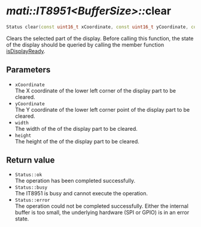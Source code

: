 # _mati::IT8951\<BufferSize\>::_**clear**

```cpp
Status clear(const uint16_t xCoordinate, const uint16_t yCoordinate, const uint16_t width, const uint16_t height);
```

Clears the selected part of the display. Before calling this function, the state of the display should be queried by calling the member function [isDisplayReady](isDisplayReady.md).

## Parameters

- `xCoordinate`  
The X coordinate of the lower left corner of the display part to be cleared.
- `yCoordinate`  
The Y coordinate of the lower left corner point of the display part to be cleared.
- `width`  
The width of the of the display part to be cleared.
- `height`  
The height of the of the display part to be cleared.

## Return value

 - `Status::ok`  
 The operation has been completed successfully.
 - `Status::busy`  
 The IT8951 is busy and cannot execute the operation.
 - `Status::error`  
 The operation could not be completed successfully. Either the internal buffer is too small, the underlying hardware (SPI or GPIO) is in an error state.